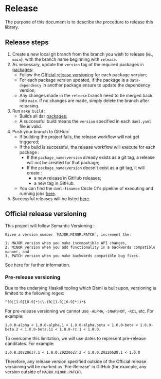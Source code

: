 # Release

The purpose of this document is to describe the procedure to release this library.

## Release steps

1. Create a new local git branch from the branch you wish to release (ie., `main`), with the branch name beginning with `release`.
2. As necessary, update the `version` tag of the required packages in [packages](../package/):
   - Follow the [Official release versioning](#official-release-versioning) for each package version;
   - For each package version updated, if the package is a `data-dependency` in another package ensure to update the dependency version;
   - Any changes made in the `release` branch need to be merged back into `main`. If no changes are made, simply delete the branch after releasing.
3. Run `make build` :
   - Builds all dar [packages](../package/);
   - A successful build means the `version` specified in each `daml.yaml` file is valid.
4. Push your branch to GitHub:
   - If building the project fails, the release workflow will not get triggered;
   - If the build is successful, the release workflow will execute for each package :
     - If the `package_name\version` already exists as a git tag, a release will not be created for that package;
     - If the `package_name\version` doesn't exist as a git tag, it will create :
       - a new release in GitHub releases;
       - a new tag in GitHub.
   - You can find the `daml-finance` Circle CI's pipeline of executing and running jobs [here](https://app.circleci.com/pipelines/github/DACH-NY/daml-finance).
5. Successful releases will be listed [here](https://github.com/DACH-NY/daml-finance/releases).

## Official release versioning

This project will follow Semantic Versioning :

```{}
Given a version number `MAJOR.MINOR.PATCH`, increment the:

1. MAJOR version when you make incompatible API changes,
2. MINOR version when you add functionality in a backwards compatible manner, and
3. PATCH version when you make backwards compatible bug fixes.
```

See [here](https://semver.org/) for further information.

### Pre-release versioning

Due to the underying Haskell tooling which Daml is built upon, versioning is limited to the following regex:

```{}
^(0|[1-9][0-9]*)(\.(0|[1-9][0-9]*))*$
```

For pre-release versioning we cannot use `-ALPHA`, `-SNAPSHOT`, `-RC1`, etc. For example:

```{}
1.0.0-alpha < 1.0.0-alpha.1 < 1.0.0-alpha.beta < 1.0.0-beta < 1.0.0-beta.2 < 1.0.0-beta.11 < 1.0.0-rc.1 < 1.0.0.
```

To overcome this limitation, we will use dates to represent pre-release canditates. For example:

```{}
1.0.0.20220627.1 < 1.0.0.20220627.2 < 1.0.0.20220628.1 < 1.0.0
```

Therefore, any release version specified outside of the Official release versioning will be marked as 'Pre-Release' in GitHub (for example, any version outside of `MAJOR.MINOR.PATCH`).
